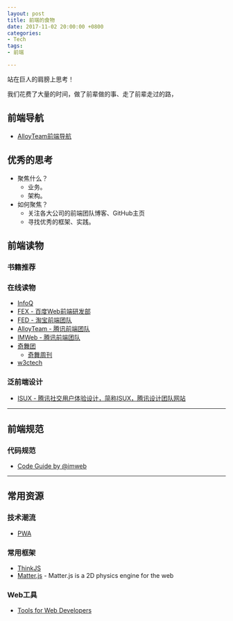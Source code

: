 ```yaml
---
layout: post
title: 前端的食物
date: 2017-11-02 20:00:00 +0800
categories:
- Tech
tags:
- 前端

---
```


站在巨人的肩膀上思考！

我们花费了大量的时间，做了前辈做的事、走了前辈走过的路，

## 前端导航

- [AlloyTeam前端导航](http://www.alloyteam.com/nav/)


## 优秀的思考

- 聚焦什么？
	- 业务。
	- 架构。
- 如何聚焦？
	- 关注各大公司的前端团队博客、GitHub主页
	- 寻找优秀的框架、实践。



## 前端读物

### 书籍推荐

### 在线读物

- [InfoQ](http://www.infoq.com/cn/Front-end/)
- [FEX - 百度Web前端研发部﻿﻿](http://fex.baidu.com/)
- [FED - 淘宝前端团队﻿](http://taobaofed.org/)
- [AlloyTeam - 腾讯前端团队﻿﻿](http://www.alloyteam.com/)
- [IMWeb - 腾讯前端团队](http://imweb.io/)
- [奇舞团](https://75team.com/)
	- [奇舞周刊](https://weekly.75team.com/)
- [w3ctech](https://www.w3ctech.com/)

### 泛前端设计

- [ISUX - 腾讯社交用户体验设计，简称ISUX，腾讯设计团队网站](https://isux.tencent.com/)

----

## 前端规范

### 代码规范

- [Code Guide by @imweb](http://imweb.github.io/CodeGuide/)

----

## 常用资源

### 技术潮流

- [PWA](https://developers.google.com/web/progressive-web-apps/)

### 常用框架

- [ThinkJS](https://www.thinkjs.org/)
- [Matter.js](http://brm.io/matter-js/) - Matter.js is a 2D physics engine for the web

### Web工具

- [Tools for Web Developers](https://developers.google.com/web/tools/)